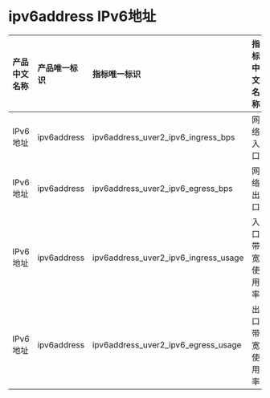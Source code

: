 # ipv6address IPv6地址

|产品中文名称|产品唯一标识|指标唯一标识|指标中文名称|单位|备注|
|:----|:----|:----|:----|:----|:----|
|IPv6地址|ipv6address|ipv6address_uver2_ipv6_ingress_bps|网络入口|bps| |
|IPv6地址|ipv6address|ipv6address_uver2_ipv6_egress_bps|网络出口|bps| |
|IPv6地址|ipv6address|ipv6address_uver2_ipv6_ingress_usage|入口带宽使用率|%| |
|IPv6地址|ipv6address|ipv6address_uver2_ipv6_egress_usage|出口带宽使用率|%| |
